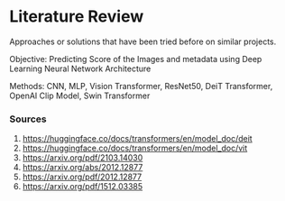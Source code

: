 # Literature Review


Approaches or solutions that have been tried before on similar projects.

Objective: Predicting Score of the Images and metadata using Deep Learning Neural Network Architecture

Methods: CNN, MLP, Vision Transformer, ResNet50, DeiT Transformer, OpenAI Clip Model, Swin Transformer


### Sources 

1. https://huggingface.co/docs/transformers/en/model_doc/deit
2. https://huggingface.co/docs/transformers/en/model_doc/vit
3. https://arxiv.org/pdf/2103.14030
4. https://arxiv.org/abs/2012.12877
5. https://arxiv.org/pdf/2012.12877
6. https://arxiv.org/pdf/1512.03385




